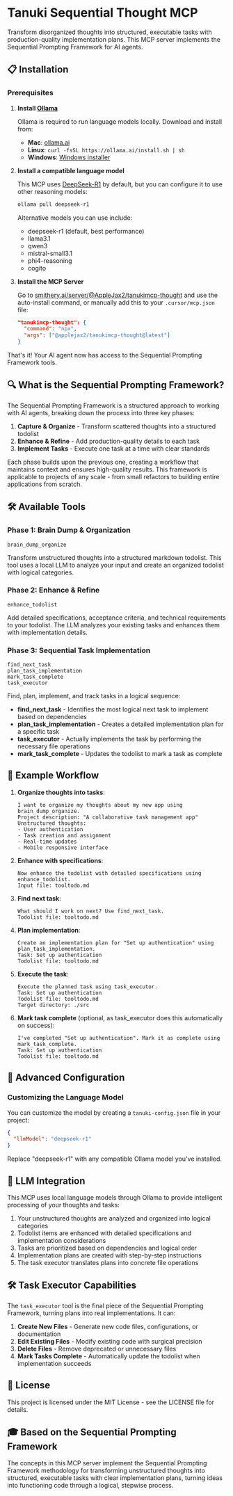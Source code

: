 # Tanuki Sequential Thought MCP

Transform disorganized thoughts into structured, executable tasks with production-quality implementation plans. This MCP server implements the Sequential Prompting Framework for AI agents.

## 📋 Installation

### Prerequisites

1. **Install [Ollama](https://ollama.ai/)**
   
   Ollama is required to run language models locally. Download and install from:
   - **Mac**: [ollama.ai](https://ollama.ai/)
   - **Linux**: `curl -fsSL https://ollama.ai/install.sh | sh`
   - **Windows**: [Windows installer](https://ollama.ai/)

2. **Install a compatible language model**

   This MCP uses [DeepSeek-R1](https://ollama.com/library/deepseek-r1) by default, but you can configure it to use other reasoning models:
   
   ```bash
   ollama pull deepseek-r1
   ```
   
   Alternative models you can use include:
   - deepseek-r1 (default, best performance)
   - llama3.1
   - qwen3
   - mistral-small3.1
   - phi4-reasoning
   - cogito

3. **Install the MCP Server**

   Go to [smithery.ai/server/@AppleJax2/tanukimcp-thought](https://smithery.ai/server/@AppleJax2/tanukimcp-thought) and use the auto-install command, or manually add this to your `.cursor/mcp.json` file:

   ```json
   "tanukimcp-thought": {
     "command": "npx",
     "args": ["@applejax2/tanukimcp-thought@latest"]
   }
   ```

That's it! Your AI agent now has access to the Sequential Prompting Framework tools.

## 🔍 What is the Sequential Prompting Framework?

The Sequential Prompting Framework is a structured approach to working with AI agents, breaking down the process into three key phases:

1. **Capture & Organize** - Transform scattered thoughts into a structured todolist
2. **Enhance & Refine** - Add production-quality details to each task
3. **Implement Tasks** - Execute one task at a time with clear standards

Each phase builds upon the previous one, creating a workflow that maintains context and ensures high-quality results. This framework is applicable to projects of any scale - from small refactors to building entire applications from scratch.

## 🛠️ Available Tools

### Phase 1: Brain Dump & Organization

```
brain_dump_organize
```

Transform unstructured thoughts into a structured markdown todolist. This tool uses a local LLM to analyze your input and create an organized todolist with logical categories.

### Phase 2: Enhance & Refine

```
enhance_todolist
```

Add detailed specifications, acceptance criteria, and technical requirements to your todolist. The LLM analyzes your existing tasks and enhances them with implementation details.

### Phase 3: Sequential Task Implementation

```
find_next_task
plan_task_implementation
mark_task_complete
task_executor
```

Find, plan, implement, and track tasks in a logical sequence:

- **find_next_task** - Identifies the most logical next task to implement based on dependencies
- **plan_task_implementation** - Creates a detailed implementation plan for a specific task
- **task_executor** - Actually implements the task by performing the necessary file operations
- **mark_task_complete** - Updates the todolist to mark a task as complete

## 🔄 Example Workflow

1. **Organize thoughts into tasks**:
   ```
   I want to organize my thoughts about my new app using brain_dump_organize.
   Project description: "A collaborative task management app"
   Unstructured thoughts:
   - User authentication
   - Task creation and assignment
   - Real-time updates
   - Mobile responsive interface
   ```

2. **Enhance with specifications**:
   ```
   Now enhance the todolist with detailed specifications using enhance_todolist.
   Input file: tooltodo.md
   ```

3. **Find next task**:
   ```
   What should I work on next? Use find_next_task.
   Todolist file: tooltodo.md
   ```

4. **Plan implementation**:
   ```
   Create an implementation plan for "Set up authentication" using plan_task_implementation.
   Task: Set up authentication
   Todolist file: tooltodo.md
   ```

5. **Execute the task**:
   ```
   Execute the planned task using task_executor.
   Task: Set up authentication
   Todolist file: tooltodo.md
   Target directory: ./src
   ```

6. **Mark task complete** (optional, as task_executor does this automatically on success):
   ```
   I've completed "Set up authentication". Mark it as complete using mark_task_complete.
   Task: Set up authentication
   Todolist file: tooltodo.md
   ```

## 🚀 Advanced Configuration

### Customizing the Language Model

You can customize the model by creating a `tanuki-config.json` file in your project:

```json
{
  "llmModel": "deepseek-r1"
}
```

Replace "deepseek-r1" with any compatible Ollama model you've installed.

## 🧠 LLM Integration

This MCP uses local language models through Ollama to provide intelligent processing of your thoughts and tasks:

1. Your unstructured thoughts are analyzed and organized into logical categories
2. Todolist items are enhanced with detailed specifications and implementation considerations
3. Tasks are prioritized based on dependencies and logical order
4. Implementation plans are created with step-by-step instructions
5. The task executor translates plans into concrete file operations

## 🛠️ Task Executor Capabilities

The `task_executor` tool is the final piece of the Sequential Prompting Framework, turning plans into real implementations. It can:

1. **Create New Files** - Generate new code files, configurations, or documentation
2. **Edit Existing Files** - Modify existing code with surgical precision
3. **Delete Files** - Remove deprecated or unnecessary files
4. **Mark Tasks Complete** - Automatically update the todolist when implementation succeeds

## 📄 License

This project is licensed under the MIT License - see the LICENSE file for details.

## 🎓 Based on the Sequential Prompting Framework

The concepts in this MCP server implement the Sequential Prompting Framework methodology for transforming unstructured thoughts into structured, executable tasks with clear implementation plans, turning ideas into functioning code through a logical, stepwise process. 